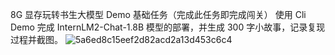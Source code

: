 8G 显存玩转书生大模型 Demo
基础任务（完成此任务即完成闯关）
使用 Cli Demo 完成 InternLM2-Chat-1.8B 模型的部署，并生成 300 字小故事，记录复现过程并截图。
![5a6ed8c15eef2d82acd2a13d453c6c4](https://github.com/user-attachments/assets/744bf945-2c94-47ad-b577-23f83218733d)
